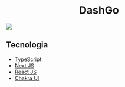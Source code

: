 <h1 align="center">DashGo</h1>
<div>
  <img src="https://user-images.githubusercontent.com/53982668/146621204-965eb3fd-d6f6-444b-8bbd-1b482e3e1d05.png"/>
</div>
<h2>Tecnologia</h2>
<ul>
  <li><a href="https://www.typescriptlang.org/">TypeScript</a></li>
  <li><a href="https://nextjs.org/">Next JS</a></li>
  <li><a href="https://pt-br.reactjs.org/">React JS</a></li>
  <li><a href="https://chakra-ui.com/">Chakra UI</a></li>
</ul>
